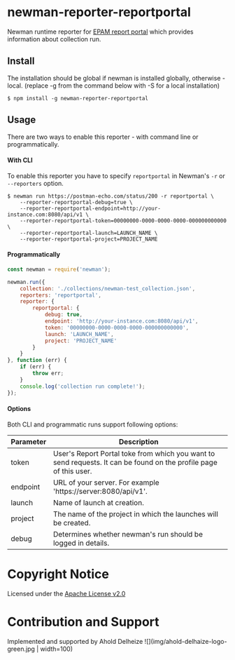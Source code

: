 # newman-reporter-reportportal
Newman runtime reporter for [EPAM report portal](https://github.com/reportportal/reportportal) which provides information about collection run.

## Install

The installation should be global if newman is installed globally, otherwise - local. (replace -g from the command below with -S for a local installation)

```console
$ npm install -g newman-reporter-reportportal
```

## Usage
There are two ways to enable this reporter - with command line or programmatically.

#### With CLI
To enable this reporter you have to specify `reportportal` in Newman's `-r` or `--reporters` option.

```console
$ newman run https://postman-echo.com/status/200 -r reportportal \
    --reporter-reportportal-debug=true \
    --reporter-reportportal-endpoint=http://your-instance.com:8080/api/v1 \
    --reporter-reportportal-token=00000000-0000-0000-0000-000000000000 \
    --reporter-reportportal-launch=LAUNCH_NAME \
    --reporter-reportportal-project=PROJECT_NAME
```

#### Programmatically

```javascript
const newman = require('newman');

newman.run({
    collection: './collections/newman-test_collection.json',
    reporters: 'reportportal',
    reporter: {
        reportportal: {
            debug: true,
            endpoint: 'http://your-instance.com:8080/api/v1',
            token: '00000000-0000-0000-0000-000000000000',
            launch: 'LAUNCH_NAME',
            project: 'PROJECT_NAME'
        }
    }
}, function (err) {
    if (err) {
        throw err;
    }
    console.log('collection run complete!');
});
```

#### Options

Both CLI and programmatic runs support following options:

Parameter | Description
--------- | -----------
token     | User's Report Portal toke from which you want to send requests. It can be found on the profile page of this user.
endpoint  | URL of your server. For example 'https://server:8080/api/v1'.
launch    | Name of launch at creation.
project   | The name of the project in which the launches will be created.
debug     | Determines whether newman's run should be logged in details.

# Copyright Notice

Licensed under the [Apache License v2.0](LICENSE)

# Contribution and Support

Implemented and supported by Ahold Delheize 
![](img/ahold-delhaize-logo-green.jpg | width=100)
